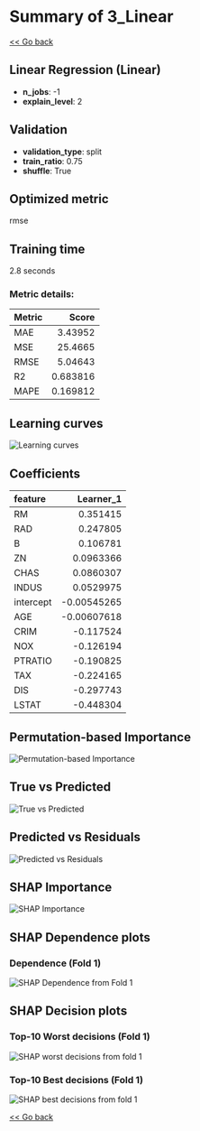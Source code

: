 # Summary of 3_Linear

[<< Go back](../README.md)


## Linear Regression (Linear)
- **n_jobs**: -1
- **explain_level**: 2

## Validation
 - **validation_type**: split
 - **train_ratio**: 0.75
 - **shuffle**: True

## Optimized metric
rmse

## Training time

2.8 seconds

### Metric details:
| Metric   |     Score |
|:---------|----------:|
| MAE      |  3.43952  |
| MSE      | 25.4665   |
| RMSE     |  5.04643  |
| R2       |  0.683816 |
| MAPE     |  0.169812 |



## Learning curves
![Learning curves](learning_curves.png)

## Coefficients
| feature   |   Learner_1 |
|:----------|------------:|
| RM        |  0.351415   |
| RAD       |  0.247805   |
| B         |  0.106781   |
| ZN        |  0.0963366  |
| CHAS      |  0.0860307  |
| INDUS     |  0.0529975  |
| intercept | -0.00545265 |
| AGE       | -0.00607618 |
| CRIM      | -0.117524   |
| NOX       | -0.126194   |
| PTRATIO   | -0.190825   |
| TAX       | -0.224165   |
| DIS       | -0.297743   |
| LSTAT     | -0.448304   |


## Permutation-based Importance
![Permutation-based Importance](permutation_importance.png)
## True vs Predicted

![True vs Predicted](true_vs_predicted.png)


## Predicted vs Residuals

![Predicted vs Residuals](predicted_vs_residuals.png)



## SHAP Importance
![SHAP Importance](shap_importance.png)

## SHAP Dependence plots

### Dependence (Fold 1)
![SHAP Dependence from Fold 1](learner_fold_0_shap_dependence.png)

## SHAP Decision plots

### Top-10 Worst decisions (Fold 1)
![SHAP worst decisions from fold 1](learner_fold_0_shap_worst_decisions.png)
### Top-10 Best decisions (Fold 1)
![SHAP best decisions from fold 1](learner_fold_0_shap_best_decisions.png)

[<< Go back](../README.md)
